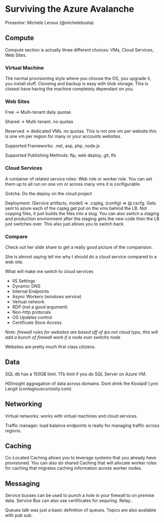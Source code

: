 Surviving the Azure Avalanche
===

Presentor: Michele Leroux (@michelebusta)

## Compute

Compute section is actually three different choices: VMs, Cloud Services, Web Sites.

### Virtual Machine

The normal provisioning style where you choose the OS, you upgrade it, you install stuff.  Cloneing and backup is easy with blob storage.  This is closest have having the machine completely dependant on you.

### Web Sites

Free -> Multi-tenant daily quotas

Shared -> Multi-tenant. no quotas

Reserved -> dedicated VMs. no quotas.  This is not one vm per website this is one vm per region for many or your accounts websites.

Supported Frameworks: .net, asp, php, node.js

Supported Publishing Methods: ftp, web deploy, git, tfs

### Cloud Services

A container of related service roles: Web role or worker role.  You can set them up to all run on one vm or across many vms it is configurable.

Gotcha: Do the deploy on the cloud project

Deployment: (Service artifacts, model) => .cspkg, (config) => @.cscfg.  Gets sent to azure each of the cspkg get put on the vms behind the LB.  Not copying files, it just builds the files into a slug.  You can also switch a staging and production environment after the staging gets the new code then the LB just switches over.  This also just allows you to switch back.

### Compare

Check out her slide share to get a really good picture of the comparision.

She is almost saying tell me why I should do a cloud service compared to a web site.

What will make me switch to cloud services
* IIS Settings
* Dynamic DNS
* Internal Endpoints
* Async Workers (windows service)
* Vertual network
* RDP (not a good argument)
*  Non-http protocals
*  OS Updates control
*  Certificate Store Access

*Note: firewall rules for websites are based off of ips not cloud type, this will add a bunch of firewall work if a node ever switchs node*

Websites are pretty much first class citizens.

## Data

SQL db has a 150GB limit.  1Tb limit if you do SQL Server on Azure VM.

HDInsight aggragation of data across domains.  Dont drink the Koolaid!  Lynn Langit (contagiouscuriosity.com)

## Networking

Virtual networks: works with virtual machines and cloud services.

Traffic manager: load balance endpoints is really for managing traffic across regions.

## Caching

Co-Located Caching allows you to leverage systems that you already have provisioned.  You can also do shared Caching that will allocate worker roles for caching that migrates caching information across worker nodes.

## Messaging

Service busses can be used to punch a hole in your firewall to on premise data.  Service Bus can also use certificates for sequring. Relay..

Queues talk was just a basic definition of queues.  Topics are also available with pub sub.